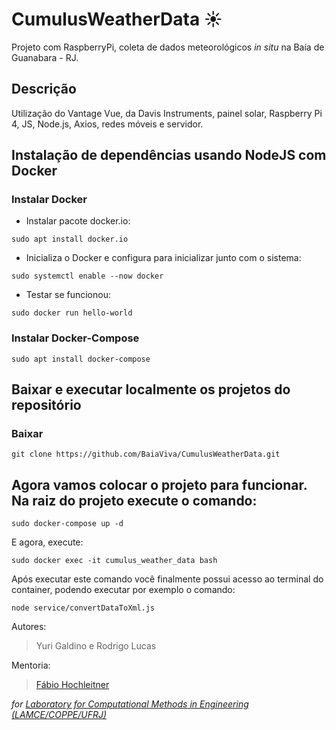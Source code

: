# CumulusWeatherData ☀️
Projeto com RaspberryPi, coleta de dados meteorológicos <i>in situ</i> na Baía de Guanabara - RJ.

## Descrição
Utilização do Vantage Vue, da Davis Instruments, painel solar, Raspberry Pi 4, JS, Node.js, Axios, redes móveis e servidor.

## Instalação de dependências usando NodeJS com Docker

### Instalar Docker

- Instalar pacote docker.io:

```shell
sudo apt install docker.io
```

- Inicializa o Docker e configura para inicializar junto com o sistema:

```shell
sudo systemctl enable --now docker
```

- Testar se funcionou:

```shell
sudo docker run hello-world
```

### Instalar Docker-Compose

```shell
sudo apt install docker-compose
```
## Baixar e executar localmente os projetos do repositório

### Baixar

```shell
git clone https://github.com/BaiaViva/CumulusWeatherData.git
```

## Agora vamos colocar o projeto para funcionar. Na raiz do projeto execute o comando:

```shell
sudo docker-compose up -d
```

E agora, execute:

```shell
sudo docker exec -it cumulus_weather_data bash
```

Após executar este comando você finalmente possui acesso ao terminal do container, podendo executar por exemplo o comando: 

```node service/convertDataToXml.js```

Autores:
> Yuri Galdino e Rodrigo Lucas

Mentoria:
> <a href="https://www.linkedin.com/in/fabioh/" target="_blank">Fábio Hochleitner</a>

 <i>for <a href="http://www.lamce.coppe.ufrj.br/" target="_blank">Laboratory for Computational Methods in Engineering (LAMCE/COPPE/UFRJ)</a></i>
